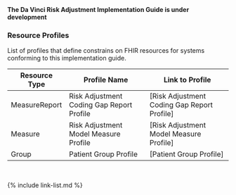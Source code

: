 
<div markdown="1" class="bg-info">
<b>The Da Vinci Risk Adjustment Implementation Guide is under development</b>
</div>

### Resource Profiles

List of profiles that define constrains on FHIR resources for systems conforming to this implementation guide.

|Resource Type|Profile Name|Link to Profile|
|---|---|---|
|MeasureReport|Risk Adjustment Coding Gap Report Profile|[Risk Adjustment Coding Gap Report Profile]|
|Measure|Risk Adjustment Model Measure Profile|[Risk Adjustment Model Measure Profile]|
|Group|Patient Group Profile|[Patient Group Profile]|


<br />

{% include link-list.md %}
